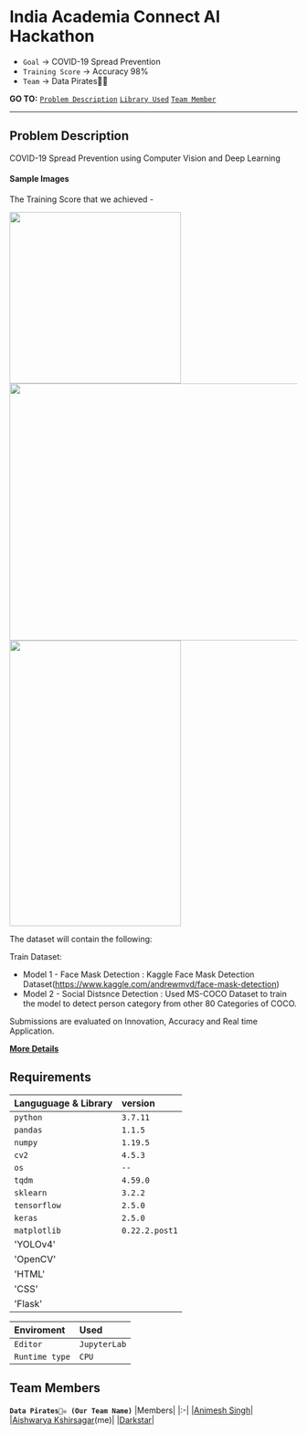 # India Academia Connect AI Hackathon
* `Goal` → COVID-19 Spread Prevention
* `Training Score` → Accuracy 98%
* `Team` → Data Pirates🏴‍☠️

__GO TO:__  [`Problem Description`](#ProblemDescription) 
[`Library Used`](#Requirements) [`Team Member`](#Team-members)

---
## Problem Description
COVID-19 Spread Prevention using Computer Vision and Deep Learning

#### Sample Images

The Training Score that we achieved - 

<img src="https://user-images.githubusercontent.com/67967781/138261722-d913bc80-23fb-4b26-96f4-3d921cce8e73.png" width="300" height ="300">

<img src="https://user-images.githubusercontent.com/67967781/138292103-855aa610-5380-43a3-a65c-27c540ed485d.png" width="650" height ="450"> 

<img src="https://user-images.githubusercontent.com/67967781/138293539-a829234d-80ab-4634-92d4-cbf392405f9b.png" width="300" height ="500">

 

The dataset will contain the following:

Train Dataset:
* Model 1 - Face Mask Detection : Kaggle Face Mask Detection Dataset(https://www.kaggle.com/andrewmvd/face-mask-detection) 
* Model 2 - Social Distsnce Detection : Used MS-COCO Dataset to train the model to detect person category from other 80 Categories of COCO.

Submissions are evaluated on Innovation, Accuracy and Real time Application.


[__More Details__](https://gpuhackathons.org/index.php/event/india-academia-connect-ai-hackathon)

## Requirements
| Languguage & Library | version|
| :-------- | :------- |
| `python` | `3.7.11` | 
| `pandas`     | `1.1.5`|
| `numpy`      | `1.19.5`|
| `cv2`      | `4.5.3`|
| `os`      | `--`|
| `tqdm`      | `4.59.0`|
| `sklearn`    | `3.2.2`|
| `tensorflow` | `2.5.0`|
| `keras`      | `2.5.0`|
| `matplotlib` | `0.22.2.post1`|
| 'YOLOv4' |
|'OpenCV'|
|'HTML'|
|'CSS'|
|'Flask'|

| Enviroment | Used|
| :-------- | :------- |
| `Editor`  |`JupyterLab`| 
| `Runtime type` | `CPU`| |'GPU'|


## Team Members
__`Data Pirates🏴‍☠️ (Our Team Name)`__
|Members|
|:-|
|[Animesh Singh](https://github.com/animeshdebug7)|
|[Aishwarya Kshirsagar](https://github.com/AishwaryaKshirsagar)(me)| 
|[Darkstar](https://github.com/DarkstarDream)| 
